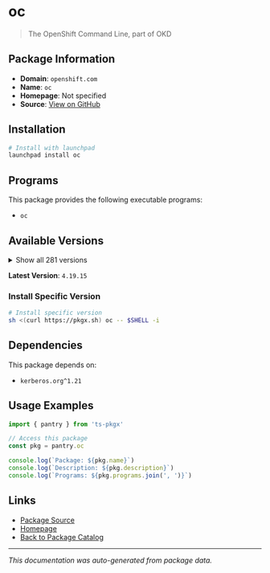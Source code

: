 # oc

> The OpenShift Command Line, part of OKD

## Package Information

- **Domain**: `openshift.com`
- **Name**: `oc`
- **Homepage**: Not specified
- **Source**: [View on GitHub](https://github.com/pkgxdev/pantry/tree/main/projects/openshift.com/package.yml)

## Installation

```bash
# Install with launchpad
launchpad install oc
```

## Programs

This package provides the following executable programs:

- `oc`

## Available Versions

<details>
<summary>Show all 281 versions</summary>

- `4.19.15`, `4.19.14`, `4.19.13`, `4.19.12`, `4.19.11`
- `4.19.10`, `4.19.9`, `4.19.8`, `4.19.7`, `4.19.6`
- `4.19.5`, `4.19.4`, `4.19.3`, `4.19.2`, `4.19.1`
- `4.19.0`, `4.18.26`, `4.18.25`, `4.18.24`, `4.18.23`
- `4.18.22`, `4.18.21`, `4.18.20`, `4.18.19`, `4.18.18`
- `4.18.17`, `4.18.16`, `4.18.15`, `4.18.14`, `4.18.13`
- `4.18.12`, `4.18.11`, `4.18.10`, `4.18.9`, `4.18.8`
- `4.18.7`, `4.18.6`, `4.18.5`, `4.18.4`, `4.18.3`
- `4.18.2`, `4.18.1`, `4.17.41`, `4.17.40`, `4.17.39`
- `4.17.38`, `4.17.37`, `4.17.36`, `4.17.35`, `4.17.34`
- `4.17.33`, `4.17.32`, `4.17.31`, `4.17.30`, `4.17.29`
- `4.17.28`, `4.17.27`, `4.17.26`, `4.17.25`, `4.17.24`
- `4.17.23`, `4.17.22`, `4.17.21`, `4.17.20`, `4.17.19`
- `4.17.18`, `4.17.17`, `4.17.16`, `4.17.15`, `4.17.14`
- `4.17.13`, `4.17.12`, `4.17.11`, `4.17.10`, `4.17.9`
- `4.17.8`, `4.17.7`, `4.17.6`, `4.17.5`, `4.17.4`
- `4.17.3`, `4.17.2`, `4.17.1`, `4.17.0`, `4.16.50`
- `4.16.49`, `4.16.48`, `4.16.47`, `4.16.46`, `4.16.45`
- `4.16.44`, `4.16.43`, `4.16.42`, `4.16.41`, `4.16.40`
- `4.16.39`, `4.16.38`, `4.16.37`, `4.16.36`, `4.16.35`
- `4.16.34`, `4.16.33`, `4.16.32`, `4.16.30`, `4.16.29`
- `4.16.28`, `4.16.27`, `4.16.26`, `4.16.25`, `4.16.24`
- `4.16.23`, `4.16.21`, `4.16.20`, `4.16.19`, `4.16.18`
- `4.16.17`, `4.16.16`, `4.16.15`, `4.16.14`, `4.16.13`
- `4.16.12`, `4.16.11`, `4.16.10`, `4.16.9`, `4.16.8`
- `4.16.7`, `4.16.6`, `4.16.5`, `4.16.4`, `4.16.3`
- `4.16.2`, `4.16.1`, `4.15.58`, `4.15.57`, `4.15.56`
- `4.15.55`, `4.15.54`, `4.15.53`, `4.15.52`, `4.15.51`
- `4.15.50`, `4.15.49`, `4.15.48`, `4.15.47`, `4.15.46`
- `4.15.45`, `4.15.44`, `4.15.43`, `4.15.42`, `4.15.41`
- `4.15.40`, `4.15.39`, `4.15.38`, `4.15.37`, `4.15.36`
- `4.15.35`, `4.15.34`, `4.15.33`, `4.15.32`, `4.15.31`
- `4.15.30`, `4.15.29`, `4.15.28`, `4.15.27`, `4.15.26`
- `4.15.25`, `4.15.24`, `4.15.23`, `4.15.22`, `4.15.21`
- `4.15.20`, `4.15.19`, `4.15.18`, `4.15.17`, `4.15.16`
- `4.15.15`, `4.15.14`, `4.15.13`, `4.15.12`, `4.15.11`
- `4.15.10`, `4.15.9`, `4.15.8`, `4.15.7`, `4.15.6`
- `4.15.5`, `4.15.4`, `4.15.3`, `4.15.2`, `4.14.57`
- `4.14.56`, `4.14.55`, `4.14.54`, `4.14.53`, `4.14.52`
- `4.14.51`, `4.14.50`, `4.14.49`, `4.14.48`, `4.14.46`
- `4.14.45`, `4.14.44`, `4.14.43`, `4.14.42`, `4.14.41`
- `4.14.40`, `4.14.39`, `4.14.38`, `4.14.37`, `4.14.36`
- `4.14.35`, `4.14.34`, `4.14.33`, `4.14.32`, `4.14.31`
- `4.14.30`, `4.14.29`, `4.14.28`, `4.14.27`, `4.14.26`
- `4.14.25`, `4.14.24`, `4.14.23`, `4.14.22`, `4.14.21`
- `4.14.20`, `4.14.19`, `4.14.18`, `4.14.17`, `4.13.60`
- `4.13.59`, `4.13.58`, `4.13.57`, `4.13.56`, `4.13.55`
- `4.13.54`, `4.13.53`, `4.13.52`, `4.13.51`, `4.13.50`
- `4.13.49`, `4.13.48`, `4.13.46`, `4.13.45`, `4.13.44`
- `4.13.43`, `4.13.42`, `4.13.41`, `4.13.40`, `4.13.39`
- `4.13.38`, `4.12.81`, `4.12.80`, `4.12.79`, `4.12.78`
- `4.12.77`, `4.12.76`, `4.12.75`, `4.12.74`, `4.12.73`
- `4.12.72`, `4.12.71`, `4.12.70`, `4.12.69`, `4.12.68`
- `4.12.67`, `4.12.66`, `4.12.65`, `4.12.64`, `4.12.63`
- `4.12.62`, `4.12.61`, `4.12.60`, `4.12.59`, `4.12.58`
- `4.12.57`, `4.12.56`, `4.12.55`, `4.12.54`, `4.12.53`
- `4.11.59`

</details>

**Latest Version**: `4.19.15`

### Install Specific Version

```bash
# Install specific version
sh <(curl https://pkgx.sh) oc -- $SHELL -i
```

## Dependencies

This package depends on:

- `kerberos.org^1.21`

## Usage Examples

```typescript
import { pantry } from 'ts-pkgx'

// Access this package
const pkg = pantry.oc

console.log(`Package: ${pkg.name}`)
console.log(`Description: ${pkg.description}`)
console.log(`Programs: ${pkg.programs.join(', ')}`)
```

## Links

- [Package Source](https://github.com/pkgxdev/pantry/tree/main/projects/openshift.com/package.yml)
- [Homepage](#)
- [Back to Package Catalog](../../package-catalog.md)

---

*This documentation was auto-generated from package data.*
